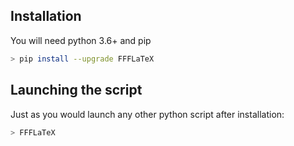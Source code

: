 ## Installation
You will need python 3.6+ and pip

```bash
> pip install --upgrade FFFLaTeX
```

## Launching the script

Just as you would launch any other python script after installation:

``` bash
> FFFLaTeX
```

